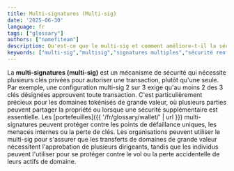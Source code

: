 ```yaml
---
title: Multi-signatures (Multi-sig)
date: '2025-06-30'
language: fr
tags: ["glossary"]
authors: ["namefiteam"]
description: Qu'est-ce que le multi-sig et comment améliore-t-il la sécurité des domaines?
keywords: ["multi-sig","multisig","signatures multiples","sécurité renforcée","garde partagée"]
---
```


La **multi-signatures (multi-sig)** est un mécanisme de sécurité qui nécessite plusieurs clés privées pour autoriser une transaction, plutôt qu'une seule. Par exemple, une configuration multi-sig 2 sur 3 exige qu'au moins 2 des 3 clés désignées approuvent toute transaction. C'est particulièrement précieux pour les domaines tokénisés de grande valeur, où plusieurs parties peuvent partager la propriété ou lorsque une sécurité supplémentaire est essentielle. Les [portefeuilles]({{ '/fr/glossary/wallet/' | url }}) multi-signatures peuvent protéger contre les points de défaillance uniques, les menaces internes ou la perte de clés. Les organisations peuvent utiliser le multi-sig pour s'assurer que les transferts de domaines de grande valeur nécessitent l'approbation de plusieurs dirigeants, tandis que les individus peuvent l'utiliser pour se protéger contre le vol ou la perte accidentelle de leurs actifs de domaine.